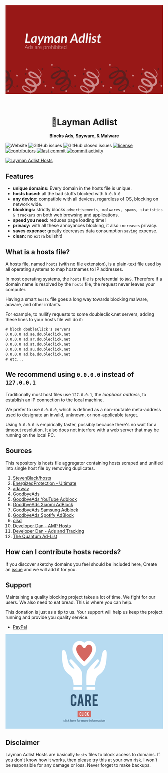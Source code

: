 <p align="center">
  <img src="./images/layman_adlist_banner.jpg">
</p>
<br>

<h1 align="center">🚫Layman Adlist</h1>

<p align="center">
  <strong>Blocks Ads, Spyware, & Malware</strong>
</p>

![Website](https://img.shields.io/website?url=https://pishangujeniya.github.io/layman-adlist/)
![GitHub issues](https://img.shields.io/github/issues/pishangujeniya/layman-adlist)
![GitHub closed issues](https://img.shields.io/github/issues-closed/pishangujeniya/layman-adlist)
[![license](https://img.shields.io/github/license/pishangujeniya/layman-adlist.svg)](https://github.com/pishangujeniya/layman-adlist/blob/main/LICENSE)
[![contributors](https://img.shields.io/github/contributors/pishangujeniya/layman-adlist.svg)](https://github.com/pishangujeniya/layman-adlist/graphs/contributors)
[![last commit](https://img.shields.io/github/last-commit/pishangujeniya/layman-adlist.svg)](https://github.com/pishangujeniya/layman-adlist/commits/main)
[![commit activity](https://img.shields.io/github/commit-activity/y/pishangujeniya/layman-adlist.svg)](https://github.com/pishangujeniya/layman-adlist/commits/main)


[![Layman Adlist Hosts](https://img.shields.io/badge/Layman%20Adlist%20Hosts-Download-green)](https://raw.githubusercontent.com/pishangujeniya/layman-adlist/main/layman_adlist_hosts.txt)

##  Features

- **unique domains:** Every domain in the hosts file is unique.
- **hosts based:** all the bad stuffs blocked with `0.0.0.0`
- **any device:** compatible with all devices, regardless of OS, blocking on network wide.
- **blockings:** strictly blocks `advertisements, malwares, spams, statistics & trackers` on both web browsing and applications.
- **speed you need:** reduces page loading time!
- **privacy:** with all these annoyances blocking, it also `increases` privacy.
- **saves expense:** greatly decreases data consumption `saving` expense.
- **clean:** no `extra` bullshit!

## What is a hosts file?

A hosts file, named `hosts` (with no file extension), is a plain-text file used
by all operating systems to map hostnames to IP addresses.

In most operating systems, the `hosts` file is preferential to `DNS`. Therefore
if a domain name is resolved by the `hosts` file, the request never leaves your
computer.

Having a smart `hosts` file goes a long way towards blocking malware, adware,
and other irritants.

For example, to nullify requests to some doubleclick.net servers, adding these
lines to your hosts file will do it:

```text
# block doubleClick's servers
0.0.0.0 ad.ae.doubleclick.net
0.0.0.0 ad.ar.doubleclick.net
0.0.0.0 ad.at.doubleclick.net
0.0.0.0 ad.au.doubleclick.net
0.0.0.0 ad.be.doubleclick.net
# etc...
```

## We recommend using `0.0.0.0` instead of `127.0.0.1`

Traditionally most host files use `127.0.0.1`, the _loopback address_, to
establish an IP connection to the local machine.

We prefer to use `0.0.0.0`, which is defined as a non-routable meta-address used
to designate an invalid, unknown, or non-applicable target.

Using `0.0.0.0` is empirically faster, possibly because there's no wait for a
timeout resolution. It also does not interfere with a web server that may be
running on the local PC.

## Sources
This repository is hosts file aggregator containing hosts scraped and unified into single host file by removing duplicates.
 1. [StevenBlack/hosts](https://raw.githubusercontent.com/StevenBlack/hosts/master/hosts)
 2. [EnergizedProtection - Ultimate](https://block.energized.pro/ultimate/formats/hosts.txt)
 3. [adaway](https://adaway.org/hosts.txt)
 4. [GoodbyeAds](https://raw.githubusercontent.com/jerryn70/GoodbyeAds/master/Hosts/GoodbyeAds.txt)
 5. [GoodbyeAds YouTube Adblock](https://raw.githubusercontent.com/jerryn70/GoodbyeAds/master/Extension/GoodbyeAds-YouTube-AdBlock.txt)
 6. [GoodbyeAds Xiaomi AdBlock](https://raw.githubusercontent.com/jerryn70/GoodbyeAds/master/Extension/GoodbyeAds-Xiaomi-Extension.txt)
 7. [GoodbyeAds Samsung Adblock](https://raw.githubusercontent.com/jerryn70/GoodbyeAds/master/Extension/GoodbyeAds-Samsung-AdBlock.txt)
 8. [GoodbyeAds Spotify AdBlock](https://raw.githubusercontent.com/jerryn70/GoodbyeAds/master/Extension/GoodbyeAds-Spotify-AdBlock.txt)
 9. [oisd](https://dbl.oisd.nl/)
 10. [Developer Dan - AMP Hosts](https://www.github.developerdan.com/hosts/lists/amp-hosts-extended.txt) 
 11. [Developer Dan - Ads and Tracking](https://www.github.developerdan.com/hosts/lists/ads-and-tracking-extended.txt)
 12. [The Quantum Ad-List](https://gitlab.com/Dev-i-l/the-quantum-ad-list/-/raw/master/For%20hosts%20file/The_Quantum_Ad-List.txt?inline=true)

## How can I contribute hosts records?

If you discover sketchy domains you feel should be included here, Create an [issue](https://github.com/pishangujeniya/layman-adlist/issues) and we will add it for you.

## Support

Maintaining a quality blocking project takes a lot of time. We fight for our users. We also need to eat bread. This is where you can help.

This donation is just as a tip to us. Your support will help us keep the project running and provide you quality service.
- [PayPal](https://paypal.me/Pishang)

<a href="https://paypal.me/Pishang"><img src="./images/donate_9218.jpg"></a>
	

##  Disclaimer

Layman Adlist Hosts are basically `hosts` files to block access to domains. If you don't know how it works, then please try this at your own risk. I won't be responsible for any damage or loss. Never forget to make backups.
